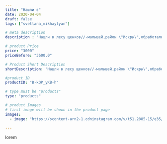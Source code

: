 ```yaml
---
title: "Нашли в"
date: 2020-04-04
draft: false
tags: ["svetlana_mikhaylyan"]

# meta description
description : "Нашли в лесу щенков//-малышей,район \"Искры\",обработали от клещей,может кто ищет себе  друга"

# product Price
price: "3000"
priceBefore: "3600.0"

# Product Short Description
shortDescription: "Нашли в лесу щенков//-малышей,район \"Искры\",обработали от клещей,может кто ищет себе  друга"

#product ID
productID: "B-kQP_yKB-h"

# type must be "products"
type: "products"

# product Images
# first image will be shown in the product page
images:
  - image: "https://scontent-arn2-1.cdninstagram.com/v/t51.2885-15/e35/92099925_912070719243958_1559619041962418358_n.jpg?tp=1&_nc_ht=scontent-arn2-1.cdninstagram.com&_nc_cat=110&_nc_ohc=ZHSFwVcmproAX94ENcd&ccb=7-4&oh=f60071a6052277145b7fd0ecc6dab6ee&oe=6081F079&_nc_sid=86f79a&ig_cache_key=MjI4MDAxODc3OTM3OTg2NzU1Mw%3D%3D.2-ccb7-4"

---
```

lorem
